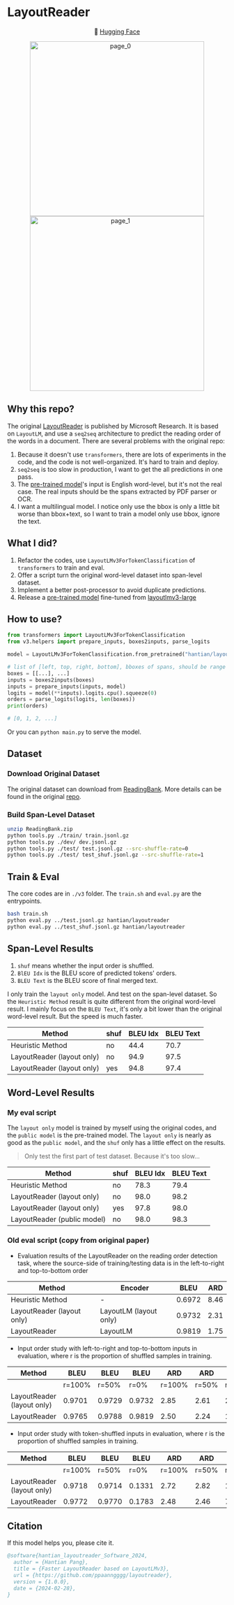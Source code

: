 # LayoutReader

<p align="center">
        🤗 <a href="https://huggingface.co/hantian/layoutreader">Hugging Face</a>
</p>

<p align="center">
  <img src="./example/page_0.png" width="400"  alt="page_0"/>
  <img src="./example/page_1.png" width="400"  alt="page_1"/> 
</p>

## Why this repo?

The original [LayoutReader](https://github.com/microsoft/unilm/tree/master/layoutreader) is published by Microsoft Research. It is based on `LayoutLM`, and use a `seq2seq` architecture to predict the reading order of the words in a document. There are several problems with the original repo:
1. Because it doesn't use `transformers`, there are lots of experiments in the code, and the code is not well-organized. It's hard to train and deploy.
2. `seq2seq` is too slow in production, I want to get the all predictions in one pass.
3. The [pre-trained model](https://huggingface.co/nielsr/layoutreader-readingbank)'s input is English word-level, but it's not the real case. The real inputs should be the spans extracted by PDF parser or OCR.
4. I want a multilingual model. I notice only use the bbox is only a little bit worse than bbox+text, so I want to train a model only use bbox, ignore the text.

## What I did?

1. Refactor the codes, use `LayoutLMv3ForTokenClassification` of `transformers` to train and eval.
2. Offer a script turn the original word-level dataset into span-level dataset.
3. Implement a better post-processor to avoid duplicate predictions.
4. Release a [pre-trained model](https://huggingface.co/hantian/layoutreader) fine-tuned from [layoutlmv3-large](https://huggingface.co/microsoft/layoutlmv3-large)

## How to use?

```python
from transformers import LayoutLMv3ForTokenClassification
from v3.helpers import prepare_inputs, boxes2inputs, parse_logits

model = LayoutLMv3ForTokenClassification.from_pretrained("hantian/layoutreader")

# list of [left, top, right, bottom], bboxes of spans, should be range from 0 to 1000
boxes = [[...], ...]  
inputs = boxes2inputs(boxes)
inputs = prepare_inputs(inputs, model)
logits = model(**inputs).logits.cpu().squeeze(0)
orders = parse_logits(logits, len(boxes))
print(orders)

# [0, 1, 2, ...]
```

Or you can `python main.py` to serve the model.

## Dataset

### Download Original Dataset

The original dataset can download from [ReadingBank](https://layoutlm.blob.core.windows.net/readingbank/dataset/ReadingBank.zip?sv=2022-11-02&ss=b&srt=o&sp=r&se=2033-06-08T16:48:15Z&st=2023-06-08T08:48:15Z&spr=https&sig=a9VXrihTzbWyVfaIDlIT1Z0FoR1073VB0RLQUMuudD4%3D). More details can be found in the original [repo](https://aka.ms/readingbank). 

### Build Span-Level Dataset

```bash
unzip ReadingBank.zip
python tools.py ./train/ train.jsonl.gz
python tools.py ./dev/ dev.jsonl.gz
python tools.py ./test/ test.jsonl.gz --src-shuffle-rate=0
python tools.py ./test/ test_shuf.jsonl.gz --src-shuffle-rate=1
```

## Train & Eval

The core codes are in `./v3` folder. The `train.sh` and `eval.py` are the entrypoints.

```bash
bash train.sh
python eval.py ../test.jsonl.gz hantian/layoutreader
python eval.py ../test_shuf.jsonl.gz hantian/layoutreader
```

## Span-Level Results

1. `shuf` means whether the input order is shuffled.
2. `BlEU Idx` is the BLEU score of predicted tokens' orders.
3. `BLEU Text` is the BLEU score of final merged text.

I only train the `layout only` model. And test on the span-level dataset. So the `Heuristic Method` result is quite different from the original word-level result. I mainly focus on the `BLEU Text`, it's only a bit lower than the original word-level result. But the speed is much faster.

| Method                     | shuf | BLEU Idx | BLEU Text |
|----------------------------|------|----------|-----------|
| Heuristic Method           | no   | 44.4     | 70.7      |
| LayoutReader (layout only) | no   | 94.9     | 97.5      |
| LayoutReader (layout only) | yes  | 94.8     | 97.4      |

## Word-Level Results

### My eval script

The `layout only` model is trained by myself using the original codes, and the `public model` is the pre-trained model. The `layout only` is nearly as good as the `public model`, and the `shuf` only has a little effect on the results.

> Only test the first part of test dataset. Because it's too slow...

| Method                      | shuf | BLEU Idx | BLEU Text |
|-----------------------------|------|----------|-----------|
| Heuristic Method            | no   | 78.3     | 79.4      |
| LayoutReader (layout only)  | no   | 98.0     | 98.2      |
| LayoutReader (layout only)  | yes  | 97.8     | 98.0      |
| LayoutReader (public model) | no   | 98.0     | 98.3      |

### Old eval script (copy from original paper)

* Evaluation results of the LayoutReader on the reading order detection task, where the source-side of training/testing
  data is in the left-to-right and top-to-bottom order

| Method                     | Encoder                | BLEU   | ARD  |
|----------------------------|------------------------|--------|------|
| Heuristic Method           | -                      | 0.6972 | 8.46 |
| LayoutReader (layout only) | LayoutLM (layout only) | 0.9732 | 2.31 |
| LayoutReader               | LayoutLM               | 0.9819 | 1.75 |

* Input order study with left-to-right and top-to-bottom inputs in evaluation, where r is the proportion of
  shuffled samples in training.

| Method                     | BLEU   | BLEU   | BLEU   | ARD    | ARD   | ARD  |
|----------------------------|--------|--------|--------|--------|-------|------|
|                            | r=100% | r=50%  | r=0%   | r=100% | r=50% | r=0% |
| LayoutReader (layout only) | 0.9701 | 0.9729 | 0.9732 | 2.85   | 2.61  | 2.31 |
| LayoutReader               | 0.9765 | 0.9788 | 0.9819 | 2.50   | 2.24  | 1.75 |

* Input order study with token-shuffled inputs in evaluation, where r is the proportion of shuffled samples in training.

| Method                     | BLEU   | BLEU   | BLEU   | ARD    | ARD   | ARD    |
|----------------------------|--------|--------|--------|--------|-------|--------|
|                            | r=100% | r=50%  | r=0%   | r=100% | r=50% | r=0%   |
| LayoutReader (layout only) | 0.9718 | 0.9714 | 0.1331 | 2.72   | 2.82  | 105.40 |
| LayoutReader               | 0.9772 | 0.9770 | 0.1783 | 2.48   | 2.46  | 72.94  |

## Citation

If this model helps you, please cite it.

```bibtex
@software{hantian_layoutreader_Software_2024,
  author = {Hantian Pang},
  title = {Faster LayoutReader based on LayoutLMv3},
  url = {https://github.com/ppaanngggg/layoutreader},
  version = {1.0.0},
  date = {2024-02-28},
}
```